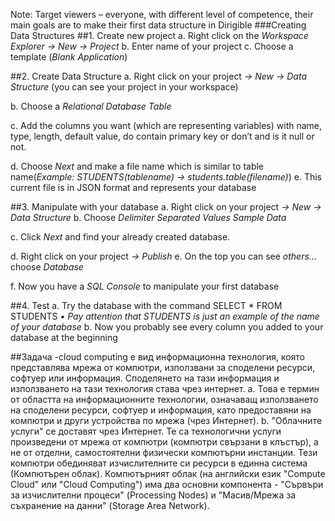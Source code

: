 Note:	Target viewers – everyone, with different level of competence, their main goals are to make their first data structure in Dirigible
###Creating Data Structures
##1.	Create new project
a.	Right click on the *Workspace Explorer -> New -> Project* 
b.	Enter name of your project 
c.	Choose a template (*Blank Application*)  

##2.	Create Data Structure
a.	Right click on your project *-> New -> Data Structure* (you can see your project in your workspace) 
 
b.	Choose a *Relational Database Table*
 
c.	Add the columns you want (which are representing variables) with name, type, length, default value, do contain primary key or don’t and is it null or not. 
 
d.	Choose *Next* and make a file name which is similar to table name(*Example: STUDENTS(tablename) -> students.table(filename)*)
e.	This current file is in JSON format and represents your database
 
##3.	Manipulate with your database
a.	Right click on your project *-> New -> Data Structure*
b.	Choose *Delimiter Separated Values Sample Data*
 
c.	Click *Next* and find your already created database.
  
d.	Right click on your project *-> Publish*
e.	On the top you can see *others…* choose *Database*
 
f.	Now you have a *SQL Console* to manipulate your first database
 
##4.	Test
a.	Try the database with the command SELECT * FROM STUDENTS
  •	*Pay attention that STUDENTS is just an example of the name of your database*
b.	Now you probably see every column you added to your database at the beginning
 

##Задача 
-cloud computing е вид информационна технология, която представлява мрежа от компютри, използвани за споделени ресурси, софтуер или информация. Споделянето на тази информация и използването на тази технология става чрез интернет. 
	a. Това е термин от областта на информационните технологии, означаващ използването на споделени ресурси, софтуер и информация, като предоставяни на компютри и други устройства по мрежа (чрез Интернет).
	b. "Облачните услуги" се доставят чрез Интернет. Те са технологични услуги произведени от мрежа от компютри (компютри свързани в клъстър), а не от отделни, самостоятелни физически компютърни инстанции. Тези компютри обединяват изчислителните си ресурси в единна система (Компютърен облак). Компютърният облак (на английски език "Compute Cloud" или "Cloud Computing") има два основни компонента - "Сървъри за изчислителни процеси" (Processing Nodes) и "Масив/Мрежа за съхранение на данни" (Storage Area Network).
